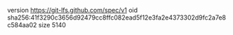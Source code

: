 version https://git-lfs.github.com/spec/v1
oid sha256:41f3290c3656d92479cc8ffc082ead5f12e3fa2e4373302d9fc2a7e8c584aa02
size 5140
